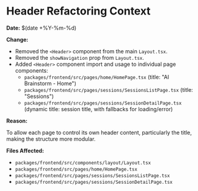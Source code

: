 # Header Refactoring Context

**Date:** $(date +%Y-%m-%d)

**Change:**

- Removed the `<Header>` component from the main `Layout.tsx`.
- Removed the `showNavigation` prop from `Layout.tsx`.
- Added `<Header>` component import and usage to individual page components:
  - `packages/frontend/src/pages/home/HomePage.tsx` (title: "AI Brainstorm - Home")
  - `packages/frontend/src/pages/sessions/SessionsListPage.tsx` (title: "Sessions")
  - `packages/frontend/src/pages/sessions/SessionDetailPage.tsx` (dynamic title: session title, with fallbacks for loading/error)

**Reason:**

To allow each page to control its own header content, particularly the title, making the structure more modular.

**Files Affected:**

- `packages/frontend/src/components/layout/Layout.tsx`
- `packages/frontend/src/pages/home/HomePage.tsx`
- `packages/frontend/src/pages/sessions/SessionsListPage.tsx`
- `packages/frontend/src/pages/sessions/SessionDetailPage.tsx`
